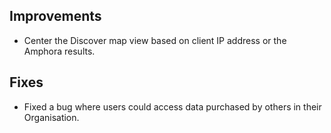 ## Improvements

* Center the Discover map view based on client IP address or the Amphora results.

## Fixes

* Fixed a bug where users could access data purchased by others in their Organisation.
